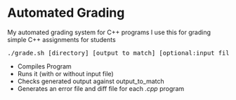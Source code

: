 # Automated Grading
My automated grading system for C++ programs
I use this for grading simple C++ assignments for students

<pre>
./grade.sh [directory] [output_to_match] [optional:input_file]
</pre>

+ Compiles Program
+ Runs it (with or without input file)
+ Checks generated output against output_to_match
+ Generates an error file and diff file for each <em>.cpp</em> program
